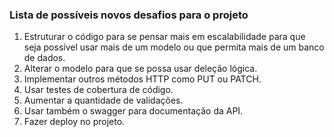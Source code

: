 ### Lista de possíveis novos desafios para o projeto

1. Estruturar o código para se pensar mais em escalabilidade para que seja possível usar mais de um modelo ou que permita mais de um banco de dados.
2. Alterar o modelo para que se possa usar deleção lógica.
3. Implementar outros métodos HTTP como PUT ou PATCH.
4. Usar testes de cobertura de código.
5. Aumentar a quantidade de validações.
6. Usar também o swagger para documentação da API.
7. Fazer deploy no projeto.
